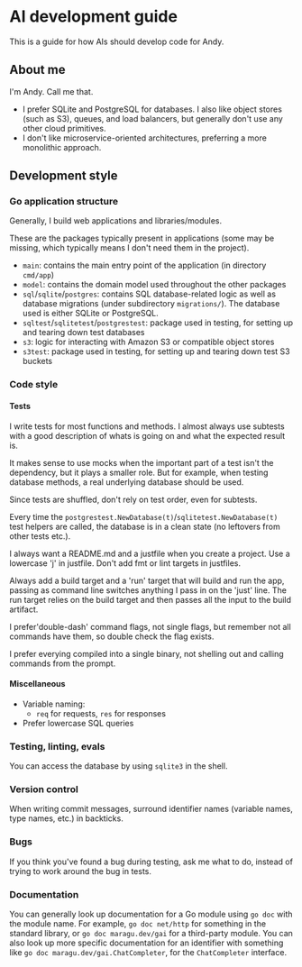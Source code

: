 # AI development guide

This is a guide for how AIs should develop code for Andy.

## About me

I'm Andy. Call me that.
- I prefer SQLite and PostgreSQL for databases. I also like object stores (such as S3), queues, and load balancers, but generally don't use any other cloud primitives.
- I don't like microservice-oriented architectures, preferring a more monolithic approach.

## Development style

### Go application structure

Generally, I build web applications and libraries/modules.

These are the packages typically present in applications (some may be missing, which typically means I don't need them in the project).

- `main`: contains the main entry point of the application (in directory `cmd/app`)
- `model`: contains the domain model used throughout the other packages
- `sql`/`sqlite`/`postgres`: contains SQL database-related logic as well as database migrations (under subdirectory `migrations/`). The database used is either SQLite or PostgreSQL.
- `sqltest`/`sqlitetest`/`postgrestest`: package used in testing, for setting up and tearing down test databases
- `s3`: logic for interacting with Amazon S3 or compatible object stores
- `s3test`: package used in testing, for setting up and tearing down test S3 buckets

### Code style

#### Tests

I write tests for most functions and methods. I almost always use subtests with a good description of whats is going on and what the expected result is.

It makes sense to use mocks when the important part of a test isn't the dependency, but it plays a smaller role. But for example, when testing database methods, a real underlying database should be used.

Since tests are shuffled, don't rely on test order, even for subtests.

Every time the `postgrestest.NewDatabase(t)`/`sqlitetest.NewDatabase(t)` test helpers are called, the database is in a clean state (no leftovers from other tests etc.).

I always want a README.md and a justfile when you create a project.  Use a lowercase 'j' in justfile.  Don't add fmt or lint targets in justfiles.  

Always add a build target and a 'run' target that will build and run the app, passing as command line switches anything I pass in on the 'just' line.  The run target relies on the build target and then passes all the input to the build artifact.  

I prefer'double-dash' command flags, not single flags, but remember not all commands have them, so double check the flag exists.

I prefer everying compiled into a single binary, not shelling out and calling commands from the prompt.

#### Miscellaneous

- Variable naming:
  - `req` for requests, `res` for responses
- Prefer lowercase SQL queries

### Testing, linting, evals

You can access the database by using `sqlite3` in the shell.

### Version control

When writing commit messages, surround identifier names (variable names, type names, etc.) in backticks.

### Bugs

If you think you've found a bug during testing, ask me what to do, instead of trying to work around the bug in tests.

### Documentation

You can generally look up documentation for a Go module using `go doc` with the module name. For example, `go doc net/http` for something in the standard library, or `go doc maragu.dev/gai` for a third-party module. You can also look up more specific documentation for an identifier with something like `go doc maragu.dev/gai.ChatCompleter`, for the `ChatCompleter` interface.
